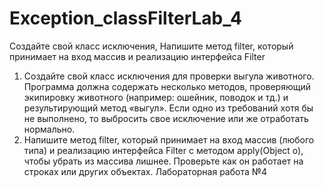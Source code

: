 # Exception_classFilterLab_4
Создайте свой класс исключения, Напишите метод filter, который принимает на вход массив и реализацию интерфейса Filter
1. Создайте свой класс исключения для проверки выгула животного. Программа должна содержать несколько методов, проверяющий экипировку животного (например: ошейник, поводок и тд.) и результирующий метод «выгул». Если одно из требований хотя бы не выполнено, то выбросить свое исключение или же отработать нормально.
2. Напишите метод filter, который принимает на вход массив (любого типа) и реализацию интерфейса Filter c методом apply(Object o), чтобы убрать из массива лишнее. Проверьте как он работает на строках или других объектах.
Лабораторная работа №4
